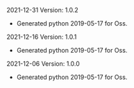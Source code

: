 2021-12-31 Version: 1.0.2
- Generated python 2019-05-17 for Oss.

2021-12-16 Version: 1.0.1
- Generated python 2019-05-17 for Oss.

2021-12-06 Version: 1.0.0
- Generated python 2019-05-17 for Oss.

